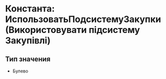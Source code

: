﻿# Константа: ИспользоватьПодсистемуЗакупки (Використовувати підсистему Закупівлі)

## Тип значения

- Булево

